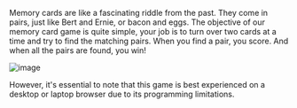 
Memory cards are like a fascinating riddle from the past. They come in pairs, just like Bert and Ernie, or bacon and eggs. 
The objective of our memory card game is quite simple, your job is to turn over two cards at a time and try to find the matching pairs. When you find a pair, you score. And when all the pairs are found, you win!

![image](https://github.com/grilled-swampert/Memory-Card-Game/assets/128573732/49d5dc32-0d85-4b47-a80b-ddf879474ca4)


However, it's essential to note that this game is best experienced on a desktop or laptop browser due to its programming limitations.
